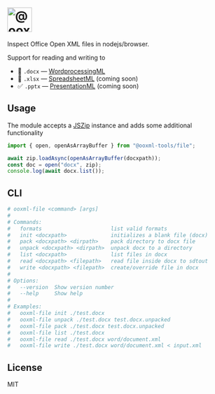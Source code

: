 # <img alt="@ooxml-tools/file" height="56" src="https://github.com/user-attachments/assets/4984e7de-7f42-41e4-830b-775ba8361365" />

Inspect Office Open XML files in nodejs/browser.

Support for reading and writing to

- 👷 `.docx` — [WordprocessingML](http://officeopenxml.com/anatomyofOOXML.php)
- 👷 `.xlsx` — [SpreadsheetML](http://officeopenxml.com/anatomyofOOXML-xlsx.php) (coming soon)
- ✅ `.pptx` — [PresentationML](http://officeopenxml.com/anatomyofOOXML-pptx.php) (coming soon)

## Usage

The module accepts a [JSZip](https://github.com/Stuk/jszip) instance and adds some additional functionality

```js
import { open, openAsArrayBuffer } from "@ooxml-tools/file";

await zip.loadAsync(openAsArrayBuffer(docxpath));
const doc = open("docx", zip);
console.log(await docx.list());
```

## CLI

```bash
# ooxml-file <command> [args]
#
# Commands:
#   formats                      list valid formats
#   init <docxpath>              initializes a blank file (docx)
#   pack <docxpath> <dirpath>    pack directory to docx file
#   unpack <docxpath> <dirpath>  unpack docx to a directory
#   list <docxpath>              list files in docx
#   read <docxpath> <filepath>   read file inside docx to sdtout
#   write <docxpath> <filepath>  create/override file in docx
#
# Options:
#   --version  Show version number                                       [boolean]
#   --help     Show help                                                 [boolean]
#
# Examples:
#   ooxml-file init ./test.docx
#   ooxml-file unpack ./test.docx test.docx.unpacked
#   ooxml-file pack ./test.docx test.docx.unpacked
#   ooxml-file list ./test.docx
#   ooxml-file read ./test.docx word/document.xml
#   ooxml-file write ./test.docx word/document.xml < input.xml
```

## License

MIT
